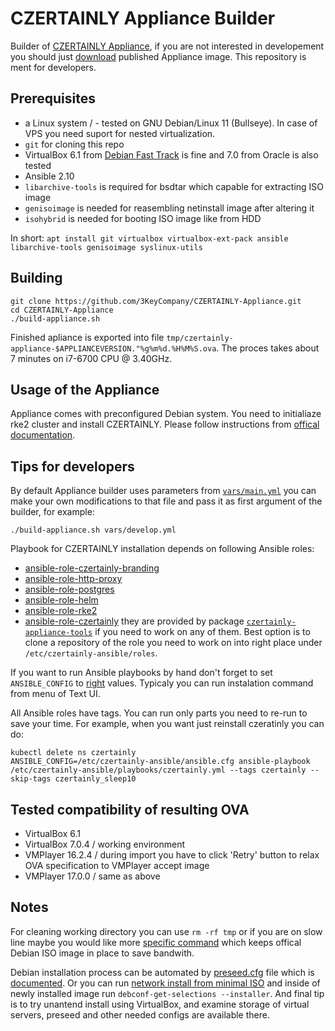 # CZERTAINLY Appliance Builder

Builder of [CZERTAINLY Appliance](https://docs.czertainly.com/docs/installation-guide/deployment/deployment-appliance/overview), if you are not interested in developement you should just [download](https://docs.czertainly.com/docs/installation-guide/deployment/deployment-appliance/overview#download-and-import-image) published Appliance image. This repository is ment for developers.

## Prerequisites

* a Linux system / - tested on GNU Debian/Linux 11 (Bullseye). In case of VPS you need suport for nested virtualization.
* `git` for cloning this repo
* VirtualBox 6.1 from [Debian Fast Track](https://fasttrack.debian.net/) is fine and 7.0 from Oracle is also tested
* Ansible 2.10
* `libarchive-tools` is required for bsdtar which capable for extracting ISO image
* `genisoimage` is needed for reasembling netinstall image after altering it
* `isohybrid` is needed for booting ISO image like from HDD

In short:
`apt install git virtualbox virtualbox-ext-pack ansible libarchive-tools genisoimage syslinux-utils`

## Building

```
git clone https://github.com/3KeyCompany/CZERTAINLY-Appliance.git
cd CZERTAINLY-Appliance
./build-appliance.sh
```
Finished apliance is exported into file `tmp/czertainly-appliance-$APPLIANCEVERSION."%g%m%d.%H%M%S.ova`. The proces takes about 7 minutes on i7-6700 CPU @ 3.40GHz.

## Usage of the Appliance

Appliance comes with preconfigured Debian system. You need to initialiaze rke2 cluster and install CZERTAINLY. Please follow instructions from [offical documentation](https://docs.czertainly.com/docs/installation-guide/deployment/deployment-appliance/initialization).

## Tips for developers

By default Appliance builder uses parameters from [`vars/main.yml`](./vars/main.yml) you can make your own modifications to that file and pass it as first argument of the builder, for example:
```
./build-appliance.sh vars/develop.yml
```
Playbook for CZERTAINLY installation depends on following Ansible
roles:
  - [ansible-role-czertainly-branding](https://github.com/3KeyCompany/ansible-role-czertainly-branding)
  - [ansible-role-http-proxy](https://github.com/3KeyCompany/ansible-role-http-proxy)
  - [ansible-role-postgres](https://github.com/3KeyCompany/ansible-role-postgres)
  - [ansible-role-helm](https://github.com/3KeyCompany/ansible-role-helm)
  - [ansible-role-rke2](https://github.com/3KeyCompany/ansible-role-rke2)
  - [ansible-role-czertainly](https://github.com/3KeyCompany/ansible-role-czertainly)
they are provided by package [`czertainly-appliance-tools`](https://github.com/semik/CZERTAINLY-Appliance-Tools) if you need to work on any of them. Best option is to clone a repository of the role you need to work on into right place under `/etc/czertainly-ansible/roles`.

If you want to run Ansible playbooks by hand don't forget to set `ANSIBLE_CONFIG` to [right](https://github.com/semik/CZERTAINLY-Appliance-Tools/blob/main/usr/bin/czertainly-tui#L26) values. Typicaly you can run instalation command from menu of Text UI.

All Ansible roles have tags. You can run only parts you need to re-run to save your time. For example, when you want just reinstall czeratinly you can do:
```
kubectl delete ns czertainly
ANSIBLE_CONFIG=/etc/czertainly-ansible/ansible.cfg ansible-playbook /etc/czertainly-ansible/playbooks/czertainly.yml --tags czertainly --skip-tags czertainly_sleep10
```
## Tested compatibility of resulting OVA

* VirtualBox 6.1
* VirtualBox 7.0.4 / working environment
* VMPlayer 16.2.4 / during import you have to click 'Retry' button to relax OVA specification to VMPlayer accept image
* VMPlayer 17.0.0 / same as above

## Notes

For cleaning working directory you can use `rm -rf tmp` or if you are on slow line maybe you would like more [specific command](build-appliance.sh#L5) which keeps offical Debian ISO image in place to save bandwith.

Debian installation process can be automated by [preseed.cfg](./templates/preseed.cfg.j2) file which is [documented](https://www.debian.org/releases/stable/amd64/apbs02.en.html). Or you can run [network install from minimal ISO](https://www.debian.org/CD/netinst/) and inside of newly installed image run `debconf-get-selections --installer`. And final tip is to try unantend install using VirtualBox, and examine storage of virtual servers, preseed and other needed configs are available there.
